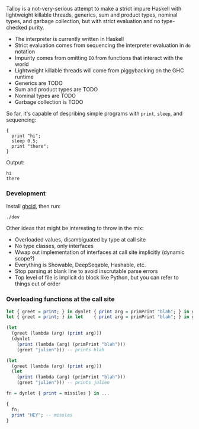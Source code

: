 Talloy is a not-very-serious attempt to make a strict impure Haskell with lightweight killable threads, generics, sum and product types, nominal types, and garbage collection, but with strict evaluation and no type-checked purity.

- The interpreter is currently written in Haskell
- Strict evaluation comes from sequencing the interpreter evaluation in `do` notation
- Impurity comes from omitting `IO` from functions that interact with the world
- Lightweight killable threads will come from piggybacking on the GHC runtime
- Generics are TODO
- Sum and product types are TODO
- Nominal types are TODO
- Garbage collection is TODO

So far, it's capable of describing simple programs with `print`, `sleep`, and sequencing:

```
{
  print "hi";
  sleep 0.5;
  print "there";
}
```

Output:

```
hi
there
```

### Development

Install [ghcid](https://github.com/ndmitchell/ghcid), then run:

```
./dev
```

Other ideas that might be interesting to throw in the mix:

- Overloaded values, disambiguated by type at call site
- No type classes, only interfaces
- Wwap out implementation of interfaces at call site implicitly (dynamic scope?)
- Everything is Showable, DeepSeqable, Hashable, etc.
- Stop parsing at blank line to avoid inscrutable parse errors
- Top level of file is implicit do block like Python, but you can refer to things out of order

### Overloading functions at the call site

```haskell
let { greet = print; } in dynlet { print arg = primPrint "blah"; } in greet "julien" -- blah
let { greet = print; } in let    { print arg = primPrint "blah"; } in greet "julien" -- julien

(let
  (greet (lambda (arg) (print arg)))
  (dynlet
    (print (lambda (arg) (primPrint "blah")))
    (greet "julien"))) -- prints blah

(let
  (greet (lambda (arg) (print arg)))
  (let
    (print (lambda (arg) (primPrint "blah")))
    (greet "julien"))) -- prints julien

fn = dynlet { print = missiles } in ...

{
  fn;
  print "HEY"; -- missles
}
```

